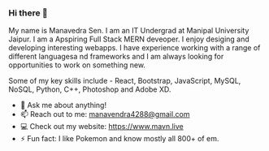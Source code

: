 ### Hi there 👋

My name is Manavedra Sen. I am an IT Undergrad at Manipal University Jaipur.
I am a Apspiring Full Stack MERN deveoper. I enjoy desiging and developing interesting webapps. I have experience working with a range of different languagesa nd frameworks and I am always looking for opportunities to work on something new.

Some of my key skills include - React, Bootstrap, JavaScript, MySQL, NoSQL, Python, C++, Photoshop and Adobe XD.

<!--
**manavendrasen/manavendrasen** is a ✨ _special_ ✨ repository because its `README.md` (this file) appears on your GitHub profile.
-->

- 💬 Ask me about anything!
- 📫 Reach out to me: manavendra4288@gmail.com
- 💻 Check out my website: https://www.mavn.live
- ⚡ Fun fact: I like Pokemon and know mostly all 800+ of em.

